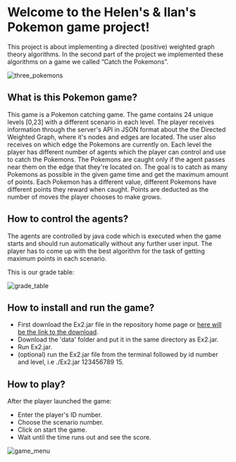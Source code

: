 # Welcome to the Helen's & Ilan's Pokemon game project!

This project is about implementing a directed (positive) weighted graph theory algorithms. In the second part of the project we implemented these algorithms on a game we called “Catch the Pokemons”.

![three_pokemons](https://cdn.vox-cdn.com/thumbor/DTp9raihs-H_5AvJYmaGg7sHz-k=/0x0:2257x1320/920x613/filters:focal(949x480:1309x840):format(webp)/cdn.vox-cdn.com/uploads/chorus_image/image/63738986/pokemon.0.0.png)

## What is this Pokemon game?
This game is a Pokemon catching game. The game contains 24 unique levels [0,23] with a different scenario in each level. The player receives information through the server's API in JSON format about the the Directed Weighted Graph, where it's nodes and edges are located. The user also receives on which edge the Pokemons are currently on. 
Each level the player has different number of agents which the player can control and use to catch the Pokemons. The Pokemons are caught only if the agent passes near them on the edge that they're located on. The goal is to catch as many Pokemons as possible in the given game time and get the maximum amount of points. Each Pokemon has a different value, different Pokemons have different points they reward when caught. Points are deducted as the number of moves the player chooses to make grows.

## How to control the agents?
The agents are controlled by java code which is executed when the game starts and should run automatically without any further user input. The player has to come up with the best algorithm for the task of getting maximum points in each scenario.

This is our grade table:

![grade_table](https://i.imgur.com/eTxWAeF.jpg)

## How to install and run the game?

* First download the Ex2.jar file in the repository home page or [here will be the link to the download](https://imgur.com/pudcf0A).
* Download the 'data' folder and put it in the same directory as Ex2.jar.
* Run Ex2.jar.
* (optional) run the Ex2.jar file from the terminal followed by id number and level, i.e ./Ex2.jar 123456789 15.

## How to play?
After the player launched the game:
* Enter the player's ID number.
* Choose the scenario number.
* Click on start the game.
* Wait until the time runs out and see the score.

![game_menu](https://i.ibb.co/mTZ8hTv/Whats-App-Image-2020-12-19-at-12-47-17.jpg)
